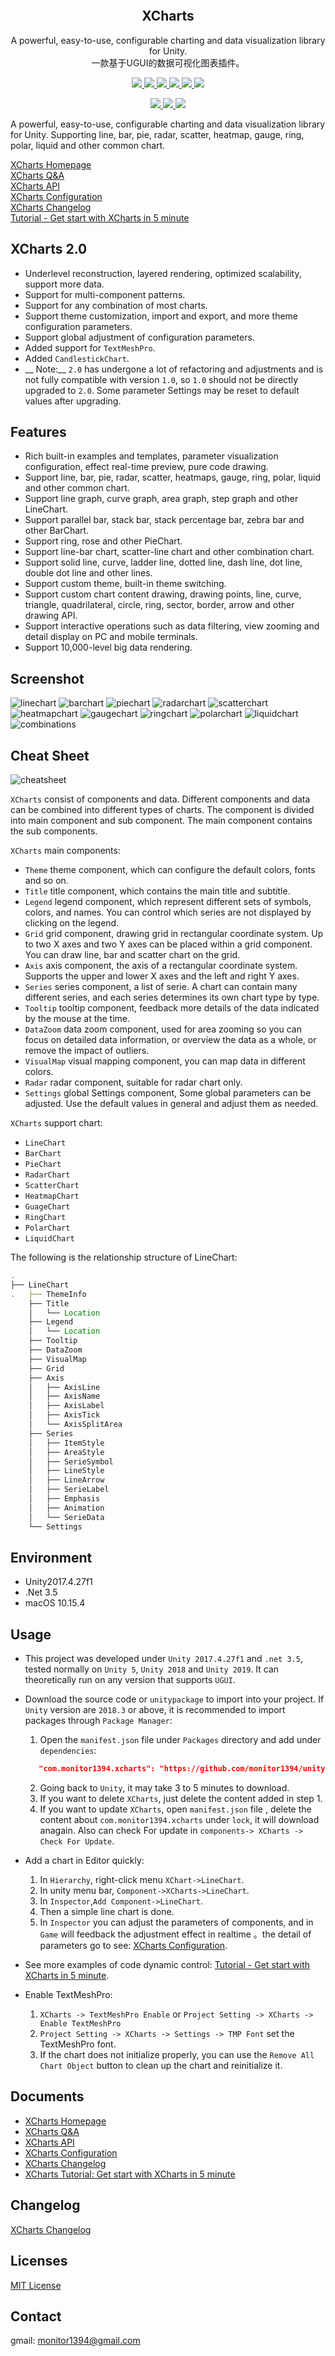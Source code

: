 <p align="center">
  <a href="">
    <img src="" alt="" width="" height="">
  </a>
</p>
<h2 align="center">XCharts</h3>
<p align="center">
  A powerful, easy-to-use, configurable charting and data visualization library for Unity.
  <br>
  一款基于UGUI的数据可视化图表插件。
  <br>
</p>
<p align="center">
  <a href="https://github.com/monitor1394/unity-ugui-XCharts/blob/master/LICENSE">
    <img src="https://img.shields.io/github/license/monitor1394/unity-ugui-XCharts">
  </a>
  <a href="https://github.com/monitor1394/unity-ugui-XCharts/releases">
    <img src="https://img.shields.io/github/v/release/monitor1394/unity-ugui-XCharts?include_prereleases">
  </a>
  <a href="">
    <img src="https://img.shields.io/github/languages/code-size/monitor1394/unity-ugui-xcharts">
  </a>
  <a href="https://www.npmjs.org/package/unity-ugui-xcharts">
    <img src="https://img.shields.io/npm/dm/unity-ugui-xcharts?label=npm%20downloads%20">
  </a>
  <a href="">
    <img src="https://img.shields.io/badge/Unity-5.6+-green">
  </a>
  <a href="">
    <img src="https://img.shields.io/badge/TextMeshPro-YES-green">
  </a>
</p>
<p align="center">
  <a href="">
    <img src="https://img.shields.io/github/stars/monitor1394/unity-ugui-XCharts?style=social">
  </a>
  <a href="">
    <img src="https://img.shields.io/github/forks/monitor1394/unity-ugui-XCharts?style=social">
  </a>
  <a href="">
    <img src="https://img.shields.io/github/issues-closed/monitor1394/unity-ugui-XCharts?color=green&label=%20%20%20%20issues&logoColor=green&style=social">
  </a>
</p>

A powerful, easy-to-use, configurable charting and data visualization library for Unity.  Supporting line, bar, pie, radar, scatter, heatmap, gauge, ring, polar, liquid and other common chart.

[XCharts Homepage](https://github.com/monitor1394/unity-ugui-XCharts)  
[XCharts Q&A](https://github.com/monitor1394/unity-ugui-XCharts/blob/master/Assets/XCharts/Documentation/xcharts-questions-and-answers-EN.md)  
[XCharts API](https://github.com/monitor1394/unity-ugui-XCharts/blob/master/Assets/XCharts/Documentation/xcharts-api-EN.md)  
[XCharts Configuration](https://github.com/monitor1394/unity-ugui-XCharts/blob/master/Assets/XCharts/Documentation/xcharts-configuration-EN.md)  
[XCharts Changelog](https://github.com/monitor1394/unity-ugui-XCharts/blob/master/Assets/XCharts/CHANGELOG-EN.md)  
[Tutorial - Get start with XCharts in 5 minute](https://github.com/monitor1394/unity-ugui-XCharts/blob/master/Doc/tutorial--get-start-with-xcharts-in-5-minute-EN.md)

## XCharts 2.0

* Underlevel reconstruction, layered rendering, optimized scalability, support more data.
* Support for multi-component patterns.
* Support for any combination of most charts.
* Support theme customization, import and export, and more theme configuration parameters.
* Support global adjustment of configuration parameters.
* Added support for `TextMeshPro`.
* Added `CandlestickChart`.
* __ Note:__ `2.0` has undergone a lot of refactoring and adjustments and is not fully compatible with version `1.0`, so `1.0` should not be directly upgraded to `2.0`. Some parameter Settings may be reset to default values after upgrading.

## Features

* Rich built-in examples and templates, parameter visualization configuration, effect real-time preview, pure code drawing.
* Support line, bar, pie, radar, scatter, heatmaps, gauge, ring, polar, liquid and other common chart.
* Support line graph, curve graph, area graph, step graph and other LineChart.
* Support parallel bar, stack bar, stack percentage bar, zebra bar and other BarChart.
* Support ring, rose and other PieChart.
* Support line-bar chart, scatter-line chart and other combination chart.
* Support solid line, curve, ladder line, dotted line, dash line, dot line, double dot line and other lines.
* Support custom theme, built-in theme switching.
* Support custom chart content drawing, drawing points, line, curve, triangle, quadrilateral, circle, ring, sector, border, arrow and other drawing API.
* Support interactive operations such as data filtering, view zooming and detail display on PC and mobile terminals.
* Support 10,000-level big data rendering.

## Screenshot

![linechart](https://github.com/monitor1394/unity-ugui-XCharts/blob/master/Doc/screenshot/xcharts-line.png)
![barchart](https://github.com/monitor1394/unity-ugui-XCharts/blob/master/Doc/screenshot/xcharts-bar.png)
![piechart](https://github.com/monitor1394/unity-ugui-XCharts/blob/master/Doc/screenshot/xcharts-pie.png)
![radarchart](https://github.com/monitor1394/unity-ugui-XCharts/blob/master/Doc/screenshot/xcharts-radar.png)
![scatterchart](https://github.com/monitor1394/unity-ugui-XCharts/blob/master/Doc/screenshot/xcharts-scatter.png)
![heatmapchart](https://github.com/monitor1394/unity-ugui-XCharts/blob/master/Doc/screenshot/xcharts-heatmap.png)
![gaugechart](https://github.com/monitor1394/unity-ugui-XCharts/blob/master/Doc/screenshot/xcharts-gauge.png)
![ringchart](https://github.com/monitor1394/unity-ugui-XCharts/blob/master/Doc/screenshot/xcharts-ring.png)
![polarchart](https://github.com/monitor1394/unity-ugui-XCharts/blob/master/Doc/screenshot/xcharts-polar.png)
![liquidchart](https://github.com/monitor1394/unity-ugui-XCharts/blob/master/Doc/screenshot/xcharts-liquid.png)
![combinations](https://github.com/monitor1394/unity-ugui-XCharts/blob/master/Doc/screenshot/xcharts-combinations.png)

## Cheat Sheet

![cheatsheet](https://github.com/monitor1394/unity-ugui-XCharts/blob/master/Doc/screenshot/xcharts-cheatsheet.gif)

`XCharts` consist of components and data. Different components and data can be combined into different types of charts. The component is divided into main component and sub component. The main component contains the sub components.

`XCharts` main components:

* `Theme` theme component, which can configure the default colors, fonts and so on.
* `Title` title component, which contains the main title and subtitle.
* `Legend` legend component, which represent different sets of symbols, colors, and names. You can control which series are not displayed by clicking on the legend.
* `Grid` grid component, drawing grid in rectangular coordinate system. Up to two X axes and two Y axes can be placed within a grid component. You can draw line, bar and scatter chart on the grid.
* `Axis` axis component, the axis of a rectangular coordinate system. Supports the upper and lower X axes and the left and right Y axes.
* `Series` series component, a list of serie. A chart can contain many different series, and each series determines its own chart type by type.
* `Tooltip` tooltip component, feedback more details of the data indicated by the mouse at the time.
* `DataZoom` data zoom component, used for area zooming so you can focus on detailed data information, or overview the data as a whole, or remove the impact of outliers.
* `VisualMap` visual mapping component, you can map data in different colors.
* `Radar` radar component, suitable for radar chart only.
* `Settings` global Settings component, Some global parameters can be adjusted. Use the default values in general and adjust them as needed.

`XCharts` support chart:

* `LineChart`
* `BarChart`
* `PieChart`
* `RadarChart`
* `ScatterChart`
* `HeatmapChart`
* `GuageChart`
* `RingChart`
* `PolarChart`
* `LiquidChart`

The following is the relationship structure of LineChart:

``` js
.
├── LineChart
.   ├── ThemeInfo
    ├── Title
    │   └── Location
    ├── Legend
    │   └── Location
    ├── Tooltip
    ├── DataZoom
    ├── VisualMap
    ├── Grid
    ├── Axis
    │   ├── AxisLine
    │   ├── AxisName
    │   ├── AxisLabel
    │   ├── AxisTick
    │   └── AxisSplitArea
    ├── Series
    │   ├── ItemStyle
    │   ├── AreaStyle
    │   ├── SerieSymbol
    │   ├── LineStyle
    │   ├── LineArrow
    │   ├── SerieLabel
    │   ├── Emphasis
    │   ├── Animation
    │   └── SerieData
    └── Settings
```

## Environment

* Unity2017.4.27f1
* .Net 3.5
* macOS 10.15.4

## Usage

* This project was developed under `Unity 2017.4.27f1` and `.net 3.5`, tested normally on `Unity 5`, `Unity 2018` and `Unity 2019`. It can theoretically run on any version that supports `UGUI`.
* Download the source code or `unitypackage` to import into your project. If `Unity` version are `2018.3` or above, it is recommended to import packages through `Package Manager`:
  1. Open the `manifest.json` file under `Packages` directory and add under `dependencies`:
  ``` json
     "com.monitor1394.xcharts": "https://github.com/monitor1394/unity-ugui-XCharts.git#2.0-upm",
  ```
  2. Going back to `Unity`, it may take 3 to 5 minutes to download.
  3. If you want to delete `XCharts`, just delete the content added in step 1.
  4. If you want to update `XCharts`, open `manifest.json` file , delete the content about `com.monitor1394.xcharts` under `lock`, it will download anagain. Also can check For update in `components-> XCharts -> Check For Update`.

* Add a chart in Editor quickly:
  1. In `Hierarchy`, right-click menu `XChart->LineChart`.
  2. In unity menu bar, `Component->XCharts->LineChart`.
  3. In `Inspector`,`Add Component->LineChart`.
  4. Then a simple line chart is done.
  5. In `Inspector` you can adjust the parameters of components, and in `Game` will feedback the adjustment effect in realtime 。the detail of parameters  go to see: [XCharts Configuration](https://github.com/monitor1394/unity-ugui-XCharts/blob/master/Assets/XCharts/Documentation/xcharts-configuration-EN.md).

* See more examples of code dynamic control: [Tutorial - Get start with XCharts in 5 minute](https://github.com/monitor1394/unity-ugui-XCharts/blob/master/Doc/tutorial--get-start-with-xcharts-in-5-minute-EN.md).

* Enable TextMeshPro:
  1. `XCharts -> TextMeshPro Enable` or `Project Setting -> XCharts -> Enable TextMeshPro`
  2. `Project Setting -> XCharts -> Settings -> TMP Font` set the TextMeshPro font.
  3. If the chart does not initialize properly, you can use the `Remove All Chart Object` button to clean up the chart and reinitialize it.

## Documents

* [XCharts Homepage](https://github.com/monitor1394/unity-ugui-XCharts)  
* [XCharts Q&A](https://github.com/monitor1394/unity-ugui-XCharts/blob/master/Assets/XCharts/Documentation/xcharts-questions-and-answers-EN.md)  
* [XCharts API](https://github.com/monitor1394/unity-ugui-XCharts/blob/master/Assets/XCharts/Documentation/xcharts-api-EN.md)  
* [XCharts Configuration](https://github.com/monitor1394/unity-ugui-XCharts/blob/master/Assets/XCharts/Documentation/xcharts-configuration-EN.md)
* [XCharts Changelog](https://github.com/monitor1394/unity-ugui-XCharts/blob/master/Assets/XCharts/CHANGELOG-EN.md)  
* [XCharts Tutorial: Get start with XCharts in 5 minute](https://github.com/monitor1394/unity-ugui-XCharts/blob/master/Doc/tutorial--get-start-with-xcharts-in-5-minute-EN.md)

## Changelog

[XCharts Changelog](https://github.com/monitor1394/unity-ugui-XCharts/blob/master/Assets/XCharts/CHANGELOG.md)  

## Licenses

[MIT License](https://github.com/monitor1394/unity-ugui-XCharts/blob/master/Assets/XCharts/LICENSE.md)

## Contact

gmail: monitor1394@gmail.com
